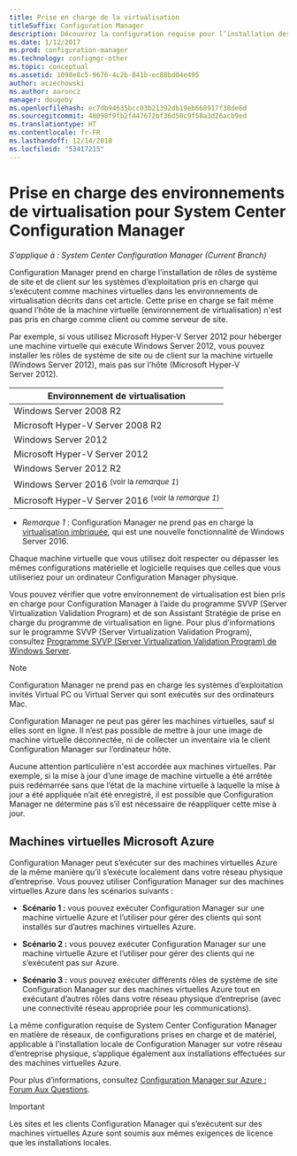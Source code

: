 ```yaml
---
title: Prise en charge de la virtualisation
titleSuffix: Configuration Manager
description: Découvrez la configuration requise pour l’installation des rôles système de site et du client System Center Configuration Manager dans un environnement de virtualisation.
ms.date: 1/12/2017
ms.prod: configuration-manager
ms.technology: configmgr-other
ms.topic: conceptual
ms.assetid: 1098e8c5-9676-4c2b-841b-ec88bd04e495
author: aczechowski
ms.author: aaroncz
manager: dougeby
ms.openlocfilehash: ec7db94635bcc03b21392db19eb668917f38de6d
ms.sourcegitcommit: 48098f9fb2f447672bf36d50c9f58a3d26acb9ed
ms.translationtype: HT
ms.contentlocale: fr-FR
ms.lasthandoff: 12/14/2018
ms.locfileid: "53417215"
---
```

# <a name="support-for-virtualization-environments-for-system-center-configuration-manager"></a>Prise en charge des environnements de virtualisation pour System Center Configuration Manager

*S’applique à : System Center Configuration Manager (Current Branch)*

Configuration Manager prend en charge l’installation de rôles de système de site et de client sur les systèmes d’exploitation pris en charge qui s’exécutent comme machines virtuelles dans les environnements de virtualisation décrits dans cet article. Cette prise en charge se fait même quand l'hôte de la machine virtuelle (environnement de virtualisation) n'est pas pris en charge comme client ou comme serveur de site.  

 Par exemple, si vous utilisez Microsoft Hyper-V Server 2012 pour héberger une machine virtuelle qui exécute Windows Server 2012, vous pouvez installer les rôles de système de site ou de client sur la machine virtuelle (Windows Server 2012), mais pas sur l’hôte (Microsoft Hyper-V Server 2012).  


|            Environnement de virtualisation             |
|---------------------------------------------------|
|              Windows Server 2008 R2               |
|         Microsoft Hyper-V Server 2008 R2          |
|                Windows Server 2012                |
|           Microsoft Hyper-V Server 2012           |
|              Windows Server 2012 R2               |
|   Windows Server 2016 <sup>(voir la *remarque 1*)</sup>   |
| Microsoft Hyper-V Server 2016 <sup>(voir la *remarque 1*) |

-  *Remarque 1* : Configuration Manager ne prend pas en charge la [virtualisation imbriquée](https://technet.microsoft.com/windows-server-docs/compute/hyper-v/what-s-new-in-hyper-v-on-windows#a-namebkmknestedanested-virtualization-new), qui est une nouvelle fonctionnalité de Windows Server 2016.


 Chaque machine virtuelle que vous utilisez doit respecter ou dépasser les mêmes configurations matérielle et logicielle requises que celles que vous utiliseriez pour un ordinateur Configuration Manager physique.  

 Vous pouvez vérifier que votre environnement de virtualisation est bien pris en charge pour Configuration Manager à l’aide du programme SVVP (Server Virtualization Validation Program) et de son Assistant Stratégie de prise en charge du programme de virtualisation en ligne. Pour plus d’informations sur le programme SVVP (Server Virtualization Validation Program), consultez [Programme SVVP (Server Virtualization Validation Program) de Windows Server](https://www.windowsservercatalog.com/svvp.aspx).  

> [!NOTE]  
>  Configuration Manager ne prend pas en charge les systèmes d’exploitation invités Virtual PC ou Virtual Server qui sont exécutés sur des ordinateurs Mac.  

Configuration Manager ne peut pas gérer les machines virtuelles, sauf si elles sont en ligne. Il n’est pas possible de mettre à jour une image de machine virtuelle déconnectée, ni de collecter un inventaire via le client Configuration Manager sur l’ordinateur hôte.  

Aucune attention particulière n'est accordée aux machines virtuelles. Par exemple, si la mise à jour d’une image de machine virtuelle a été arrêtée puis redémarrée sans que l’état de la machine virtuelle à laquelle la mise à jour a été appliquée n’ait été enregistré, il est possible que Configuration Manager ne détermine pas s’il est nécessaire de réappliquer cette mise à jour.  

##  <a name="bkmk_Azure"></a> Machines virtuelles Microsoft Azure  
 Configuration Manager peut s’exécuter sur des machines virtuelles Azure de la même manière qu’il s’exécute localement dans votre réseau physique d’entreprise. Vous pouvez utiliser Configuration Manager sur des machines virtuelles Azure dans les scénarios suivants :  

-   **Scénario 1 :** vous pouvez exécuter Configuration Manager sur une machine virtuelle Azure et l’utiliser pour gérer des clients qui sont installés sur d’autres machines virtuelles Azure.  

-   **Scénario 2 :** vous pouvez exécuter Configuration Manager sur une machine virtuelle Azure et l’utiliser pour gérer des clients qui ne s’exécutent pas sur Azure.  

-   **Scénario 3 :** vous pouvez exécuter différents rôles de système de site Configuration Manager sur des machines virtuelles Azure tout en exécutant d’autres rôles dans votre réseau physique d’entreprise (avec une connectivité réseau appropriée pour les communications).  

La même configuration requise de System Center Configuration Manager en matière de réseaux, de configurations prises en charge et de matériel, applicable à l’installation locale de Configuration Manager sur votre réseau d’entreprise physique, s’applique également aux installations effectuées sur des machines virtuelles Azure.  

Pour plus d’informations, consultez [Configuration Manager sur Azure : Forum Aux Questions](/sccm/core/understand/configuration-manager-on-azure).

> [!IMPORTANT]  
>  Les sites et les clients Configuration Manager qui s’exécutent sur des machines virtuelles Azure sont soumis aux mêmes exigences de licence que les installations locales.  
